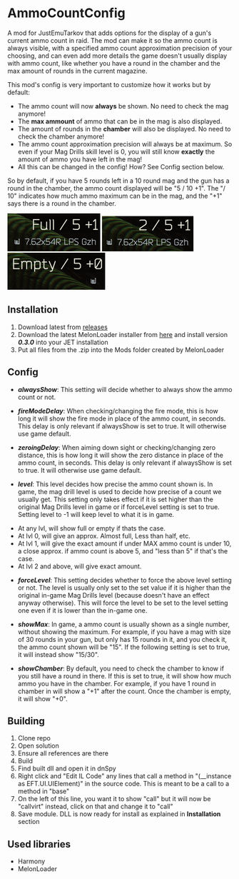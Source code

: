 # AmmoCountConfig
A mod for JustEmuTarkov that adds options for the display of a gun's current ammo count in raid. 
The mod can make it so the ammo count is always visible, with a specified ammo count approximation precision of your choosing, 
and can even add more details the game doesn't usually display with ammo count, like whether you have a round in the chamber and the max amount of rounds in the current magazine.

This mod's config is very important to customize how it works but by default:

 - The ammo count will now **always** be shown. No need to check the mag anymore!
 - The **max ammount** of ammo that can be in the mag is also displayed.
 - The amount of rounds in the **chamber** will also be displayed. No need to check the chamber anymore!
 - The ammo count approximation precision will always be at maximum. So even if your Mag Drills skill level is 0, you will still know **exactly** the amount of ammo you have left in the mag!
 - All this can be changed in the config! How? See Config section below.
 
 So by default, if you have 5 rounds left in a 10 round mag and the gun has a round in the chamber, the ammo count displayed will be "5 / 10 +1". 
 The "/ 10" indicates how much ammo maximum can be in the mag, and the "+1" says there is a round in the chamber.

![alt text](https://github.com/TommySoucy/AmmoCountConfig/blob/master/hub/example0.png "Full Example")
![alt text](https://github.com/TommySoucy/AmmoCountConfig/blob/master/hub/example1.png "Some Example")
![alt text](https://github.com/TommySoucy/AmmoCountConfig/blob/master/hub/example2.png "Empty Example")

## Installation

1. Download latest from [releases](https://github.com/TommySoucy/AmmoCountConfig/releases)
2. Download the latest MelonLoader installer from [here](https://github.com/LavaGang/MelonLoader/releases) and install version **_0.3.0_** into your JET installation
3. Put all files from the .zip into the Mods folder created by MelonLoader

## Config

- **_alwaysShow_**: This setting will decide whether to always show the ammo count or not.

- **_fireModeDelay_**: When checking/changing the fire mode, this is how long it will show the fire mode in place of the ammo count, in seconds. This delay is only relevant if alwaysShow is set to true. It will otherwise use game default.

- **_zeroingDelay_**: When aiming down sight or checking/changing zero distance, this is how long it will show the zero distance in place of the ammo count, in seconds. This delay is only relevant if alwaysShow is set to true. It will otherwise use game default.

- **_level_**: This level decides how precise the ammo count shown is. In game, the mag drill level is used to decide how precise of a count we usually get. This setting only takes effect if it is set higher than the original Mag Drills level in game or if forceLevel setting is set to true. Setting level to -1 will keep level to what it is in game.
 * At any lvl, will show full or empty if thats the case.
 * At lvl 0, will give an approx. Almost full, Less than half, etc.
 * At lvl 1, will give the exact amount if under MAX ammo count is under 10, a close approx. if ammo count is above 5, and "less than 5" if that's the case.
 * At lvl 2 and above, will give exact amount.

- **_forceLevel_**: This setting decides whether to force the above level setting or not. The level is usually only set to the set value if it is higher than the original in-game Mag Drills level (because doesn't have an effect anyway otherwise). This will force the level to be set to the level setting one even if it is lower than the in-game one.

- **_showMax_**: In game, a ammo count is usually shown as a single number, without showing the maximum. For example, if you have a mag with size of 30 rounds in your gun, but only has 15 rounds in it, and you check it, the ammo count shown will be "15". If the following setting is set to true, it will instead show "15/30".

- **_showChamber_**: By default, you need to check the chamber to know if you still have a round in there. If this is set to true, it will show how much ammo you have in the chamber. For example, if you have 1 round in chamber in will show a "+1" after the count. Once the chamber is empty, it will show "+0".

## Building

1. Clone repo
2. Open solution
3. Ensure all references are there
4. Build
5. Find built dll and open it in dnSpy
6. Right click and "Edit IL Code" any lines that call a method in "(__instance as EFT.UI.UIElement)" in the source code. This is meant to be a call to a method in "base"
7. On the left of this line, you want it to show "call" but it will now be "callvirt" instead, click on that and change it to "call"
8. Save module. DLL is now ready for install as explained in **Installation** section

## Used libraries

- Harmony
- MelonLoader
